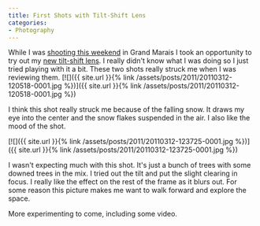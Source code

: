 ```yaml
---
title: First Shots with Tilt-Shift Lens
categories:
- Photography
---
```


While I was [shooting this weekend](/thingelstad/me-shooting-on-artists-point) in Grand Marais I took an opportunity to try out my [new tilt-shift lens](/thingelstad/tilt-shift-lens). I really didn't know what I was doing so I just tried playing with it a bit. These two shots really struck me when I was reviewing them.
[![]({{ site.url }}{% link /assets/posts/2011/20110312-120518-0001.jpg %})]({{ site.url }}{% link /assets/posts/2011/20110312-120518-0001.jpg %})

I think this shot really struck me because of the falling snow. It draws my eye into the center and the snow flakes suspended in the air. I also like the mood of the shot.

[![]({{ site.url }}{% link /assets/posts/2011/20110312-123725-0001.jpg %})]({{ site.url }}{% link /assets/posts/2011/20110312-123725-0001.jpg %})

I wasn't expecting much with this shot. It's just a bunch of trees with some downed trees in the mix. I tried out the tilt and put the slight clearing in focus. I really like the effect on the rest of the frame as it blurs out. For some reason this picture makes me want to walk forward and explore the space.

More experimenting to come, including some video.
